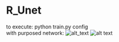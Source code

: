# R_Unet
to execute: python train.py config </br>
with purposed network:
![alt_text](https://github.com/vagr8/R_Unet/blob/master/recurrent-u-net-architecture.png)
![alt text](https://github.com/vagr8/R_Unet/blob/master/laege.png)
